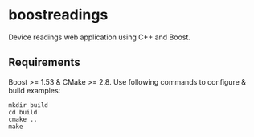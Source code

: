 # boostreadings

Device readings web application using C++ and Boost.

## Requirements

Boost >= 1.53 & CMake >= 2.8. Use following commands to configure & build examples:
```
mkdir build
cd build
cmake ..
make
```

